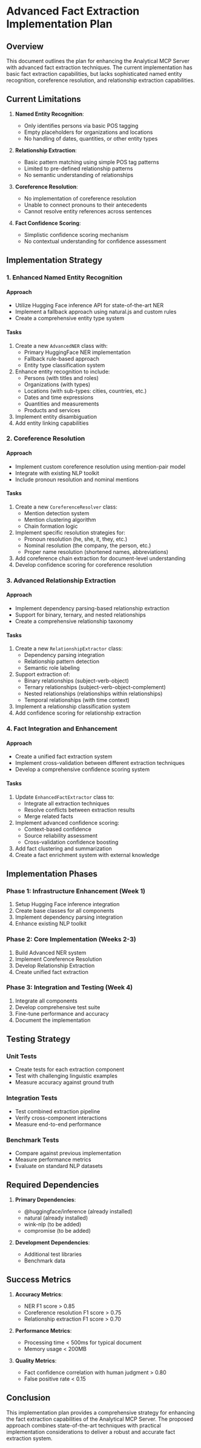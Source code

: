 # Advanced Fact Extraction Implementation Plan

## Overview

This document outlines the plan for enhancing the Analytical MCP Server with advanced fact extraction techniques. The current implementation has basic fact extraction capabilities, but lacks sophisticated named entity recognition, coreference resolution, and relationship extraction capabilities.

## Current Limitations

1. **Named Entity Recognition**:
   - Only identifies persons via basic POS tagging
   - Empty placeholders for organizations and locations
   - No handling of dates, quantities, or other entity types

2. **Relationship Extraction**:
   - Basic pattern matching using simple POS tag patterns
   - Limited to pre-defined relationship patterns
   - No semantic understanding of relationships

3. **Coreference Resolution**:
   - No implementation of coreference resolution
   - Unable to connect pronouns to their antecedents
   - Cannot resolve entity references across sentences

4. **Fact Confidence Scoring**:
   - Simplistic confidence scoring mechanism
   - No contextual understanding for confidence assessment

## Implementation Strategy

### 1. Enhanced Named Entity Recognition

#### Approach
- Utilize Hugging Face inference API for state-of-the-art NER
- Implement a fallback approach using natural.js and custom rules
- Create a comprehensive entity type system

#### Tasks
1. Create a new `AdvancedNER` class with:
   - Primary HuggingFace NER implementation
   - Fallback rule-based approach
   - Entity type classification system
2. Enhance entity recognition to include:
   - Persons (with titles and roles)
   - Organizations (with types)
   - Locations (with sub-types: cities, countries, etc.)
   - Dates and time expressions
   - Quantities and measurements
   - Products and services
3. Implement entity disambiguation
4. Add entity linking capabilities

### 2. Coreference Resolution

#### Approach
- Implement custom coreference resolution using mention-pair model
- Integrate with existing NLP toolkit
- Include pronoun resolution and nominal mentions

#### Tasks
1. Create a new `CoreferenceResolver` class:
   - Mention detection system
   - Mention clustering algorithm
   - Chain formation logic
2. Implement specific resolution strategies for:
   - Pronoun resolution (he, she, it, they, etc.)
   - Nominal resolution (the company, the person, etc.)
   - Proper name resolution (shortened names, abbreviations)
3. Add coreference chain extraction for document-level understanding
4. Develop confidence scoring for coreference resolution

### 3. Advanced Relationship Extraction

#### Approach
- Implement dependency parsing-based relationship extraction
- Support for binary, ternary, and nested relationships
- Create a comprehensive relationship taxonomy

#### Tasks
1. Create a new `RelationshipExtractor` class:
   - Dependency parsing integration
   - Relationship pattern detection
   - Semantic role labeling
2. Support extraction of:
   - Binary relationships (subject-verb-object)
   - Ternary relationships (subject-verb-object-complement)
   - Nested relationships (relationships within relationships)
   - Temporal relationships (with time context)
3. Implement a relationship classification system
4. Add confidence scoring for relationship extraction

### 4. Fact Integration and Enhancement

#### Approach
- Create a unified fact extraction system
- Implement cross-validation between different extraction techniques
- Develop a comprehensive confidence scoring system

#### Tasks
1. Update `EnhancedFactExtractor` class to:
   - Integrate all extraction techniques
   - Resolve conflicts between extraction results
   - Merge related facts
2. Implement advanced confidence scoring:
   - Context-based confidence
   - Source reliability assessment
   - Cross-validation confidence boosting
3. Add fact clustering and summarization
4. Create a fact enrichment system with external knowledge

## Implementation Phases

### Phase 1: Infrastructure Enhancement (Week 1)
1. Setup Hugging Face inference integration
2. Create base classes for all components
3. Implement dependency parsing integration
4. Enhance existing NLP toolkit

### Phase 2: Core Implementation (Weeks 2-3)
1. Build Advanced NER system
2. Implement Coreference Resolution
3. Develop Relationship Extraction
4. Create unified fact extraction

### Phase 3: Integration and Testing (Week 4)
1. Integrate all components
2. Develop comprehensive test suite
3. Fine-tune performance and accuracy
4. Document the implementation

## Testing Strategy

### Unit Tests
- Create tests for each extraction component
- Test with challenging linguistic examples
- Measure accuracy against ground truth

### Integration Tests
- Test combined extraction pipeline
- Verify cross-component interactions
- Measure end-to-end performance

### Benchmark Tests
- Compare against previous implementation
- Measure performance metrics
- Evaluate on standard NLP datasets

## Required Dependencies

1. **Primary Dependencies**:
   - @huggingface/inference (already installed)
   - natural (already installed)
   - wink-nlp (to be added)
   - compromise (to be added)

2. **Development Dependencies**:
   - Additional test libraries
   - Benchmark data

## Success Metrics

1. **Accuracy Metrics**:
   - NER F1 score > 0.85
   - Coreference resolution F1 score > 0.75
   - Relationship extraction F1 score > 0.70

2. **Performance Metrics**:
   - Processing time < 500ms for typical document
   - Memory usage < 200MB

3. **Quality Metrics**:
   - Fact confidence correlation with human judgment > 0.80
   - False positive rate < 0.15

## Conclusion

This implementation plan provides a comprehensive strategy for enhancing the fact extraction capabilities of the Analytical MCP Server. The proposed approach combines state-of-the-art techniques with practical implementation considerations to deliver a robust and accurate fact extraction system.
